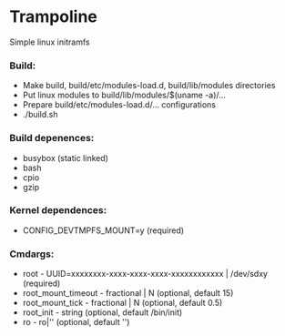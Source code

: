 # Trampoline
Simple linux initramfs

### Build:
- Make build, build/etc/modules-load.d, build/lib/modules directories
- Put linux modules to build/lib/modules/$(uname -a)/...
- Prepare build/etc/modules-load.d/... configurations
- ./build.sh

### Build depenences:
- busybox (static linked)
- bash
- cpio
- gzip

### Kernel dependences:
- CONFIG_DEVTMPFS_MOUNT=y (required)

### Cmdargs:
- root - UUID=xxxxxxxx-xxxx-xxxx-xxxx-xxxxxxxxxxxx | /dev/sdxy (required)
- root_mount_timeout - fractional | N (optional, default 15)
- root_mount_tick -  fractional | N (optional, default 0.5)
- root_init - string (optional, default /bin/init)
- ro - ro|'' (optional, default '')
